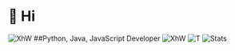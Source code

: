 # 👋 Hi
![XhW](https://i.imgur.com/qHAcfhX.gif)
##Python, Java, JavaScript Developer 
![XhW](https://i.imgur.com/qHAcfhX.gif)
![T](https://github-readme-stats.vercel.app/api/top-langs/?username=efecanxrd&layout=compact)
![Stats](https://github-readme-stats.vercel.app/api?username=efecanxrd&bg_color=30,e96443,904e95&title_color=fff&text_color=fff)

